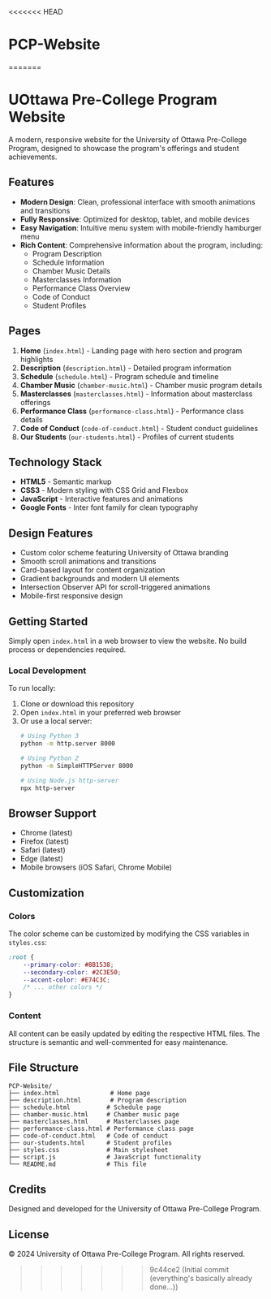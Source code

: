 <<<<<<< HEAD
# PCP-Website
=======
# UOttawa Pre-College Program Website

A modern, responsive website for the University of Ottawa Pre-College Program, designed to showcase the program's offerings and student achievements.

## Features

- **Modern Design**: Clean, professional interface with smooth animations and transitions
- **Fully Responsive**: Optimized for desktop, tablet, and mobile devices
- **Easy Navigation**: Intuitive menu system with mobile-friendly hamburger menu
- **Rich Content**: Comprehensive information about the program, including:
  - Program Description
  - Schedule Information
  - Chamber Music Details
  - Masterclasses Information
  - Performance Class Overview
  - Code of Conduct
  - Student Profiles

## Pages

1. **Home** (`index.html`) - Landing page with hero section and program highlights
2. **Description** (`description.html`) - Detailed program information
3. **Schedule** (`schedule.html`) - Program schedule and timeline
4. **Chamber Music** (`chamber-music.html`) - Chamber music program details
5. **Masterclasses** (`masterclasses.html`) - Information about masterclass offerings
6. **Performance Class** (`performance-class.html`) - Performance class details
7. **Code of Conduct** (`code-of-conduct.html`) - Student conduct guidelines
8. **Our Students** (`our-students.html`) - Profiles of current students

## Technology Stack

- **HTML5** - Semantic markup
- **CSS3** - Modern styling with CSS Grid and Flexbox
- **JavaScript** - Interactive features and animations
- **Google Fonts** - Inter font family for clean typography

## Design Features

- Custom color scheme featuring University of Ottawa branding
- Smooth scroll animations and transitions
- Card-based layout for content organization
- Gradient backgrounds and modern UI elements
- Intersection Observer API for scroll-triggered animations
- Mobile-first responsive design

## Getting Started

Simply open `index.html` in a web browser to view the website. No build process or dependencies required.

### Local Development

To run locally:

1. Clone or download this repository
2. Open `index.html` in your preferred web browser
3. Or use a local server:
   ```bash
   # Using Python 3
   python -m http.server 8000
   
   # Using Python 2
   python -m SimpleHTTPServer 8000
   
   # Using Node.js http-server
   npx http-server
   ```

## Browser Support

- Chrome (latest)
- Firefox (latest)
- Safari (latest)
- Edge (latest)
- Mobile browsers (iOS Safari, Chrome Mobile)

## Customization

### Colors

The color scheme can be customized by modifying the CSS variables in `styles.css`:

```css
:root {
    --primary-color: #8B1538;
    --secondary-color: #2C3E50;
    --accent-color: #E74C3C;
    /* ... other colors */
}
```

### Content

All content can be easily updated by editing the respective HTML files. The structure is semantic and well-commented for easy maintenance.

## File Structure

```
PCP-Website/
├── index.html              # Home page
├── description.html        # Program description
├── schedule.html          # Schedule page
├── chamber-music.html     # Chamber music page
├── masterclasses.html     # Masterclasses page
├── performance-class.html # Performance class page
├── code-of-conduct.html   # Code of conduct
├── our-students.html      # Student profiles
├── styles.css             # Main stylesheet
├── script.js              # JavaScript functionality
└── README.md              # This file
```

## Credits

Designed and developed for the University of Ottawa Pre-College Program.

## License

© 2024 University of Ottawa Pre-College Program. All rights reserved.
>>>>>>> 9c44ce2 (Initial commit (everything's basically already done...))
